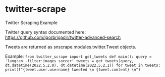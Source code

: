 # twitter-scrape
Twitter Scraping Example

Twitter query syntax documented here: https://github.com/igorbrigadir/twitter-advanced-search

Tweets are returned as snscrape.modules.twitter.Tweet objects.


Example:
    ```
    from twitter_scrape import get_tweets
    def main():
        query = 'lang:en -filter:images soccer'
        tweets = get_tweets(query, dt.datetime(2022,5,2,0), dt.datetime(2022,5,2,1))
        for tweet in tweets:
            print(f"{tweet.user.username} tweeted \n {tweet.content} \n")
    ```
